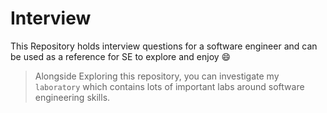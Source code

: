 # Interview

This Repository holds interview questions for a software engineer and can be used as a reference for SE to explore and enjoy 😄

> Alongside Exploring this repository, you can investigate my `laboratory` which contains lots of important labs around software engineering skills.
